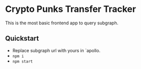 # Crypto Punks Transfer Tracker

This is the most basic frontend app to query subgraph.

## Quickstart

- Replace subgraph url with yours in `apollo.
- `npm i`
- `npm start`
